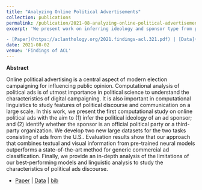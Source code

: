 ```yaml
---
title: "Analyzing Online Political Advertisements"
collection: publications
permalink: /publication/2021-08-analyzing-online-political-advertisements
excerpt: 'We present work on inferring ideology and sponsor type from political ads in the US. We make available two new datasets for political ad analysis, evaluate multimodal models and provide an in-depth analysis of the limitations of our models.

- [Paper](https://aclanthology.org/2021.findings-acl.321.pdf) | [Data](https://archive.org/details/pol_ads) | [bib](https://aclanthology.org/2021.findings-acl.321.bib)'
date: 2021-08-02
venue: 'Findings of ACL'
---
```


**Abstract**

Online political advertising is a central aspect
of modern election campaigning for influencing public opinion. Computational analysis of
political ads is of utmost importance in political science to understand the characteristics
of digital campaigning. It is also important
in computational linguistics to study features
of political discourse and communication on
a large scale. In this work, we present the
first computational study on online political
ads with the aim to (1) infer the political ideology of an ad sponsor; and (2) identify whether
the sponsor is an official political party or a
third-party organization. We develop two new
large datasets for the two tasks consisting of
ads from the U.S.. Evaluation results show
that our approach that combines textual and visual information from pre-trained neural models outperforms a state-of-the-art method for
generic commercial ad classification. Finally,
we provide an in-depth analysis of the limitations of our best-performing models and linguistic analysis to study the characteristics of
political ads discourse.

- [Paper](https://aclanthology.org/2021.findings-acl.321.pdf) | [Data](https://archive.org/details/pol_ads) | [bib](https://aclanthology.org/2021.findings-acl.321.bib)
